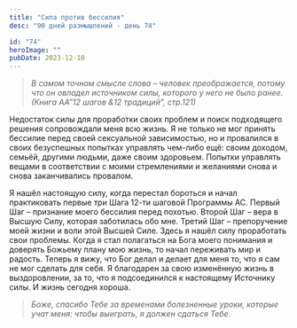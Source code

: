 ```yaml
---
title: "Сила против бессилия"
desc: "90 дней размышлений - день 74"

id: "74"
heroImage: ""
pubDate: 2023-12-10
---
```

> _В самом точном смысле слова – человек преображается, потому что он овладел
> источником силы, которого у него не было ранее. (Книга АА”12 шагов &12
> традиций”, стр.121)_

Недостаток силы для проработки своих проблем и поиск подходящего решения
сопровождали меня всю жизнь. Я не только не мог принять бессилие перед своей
сексуальной зависимостью, но и провалился в своих безуспешных попытках
управлять чем-либо ещё: своим доходом, семьёй, другими людьми, даже своим
здоровьем. Попытки управлять вещами в соответствии с моими стремлениями и
желаниями снова и снова заканчивались провалом.

Я нашёл настоящую силу, когда перестал бороться и начал практиковать первые
три Шага 12-ти шаговой Программы АС. Первый Шаг – признание моего бессилия
перед похотью. Второй Шаг – вера в Высшую Силу, которая заботилась обо мне.
Третий Шаг – препоручение моей жизни и воли этой Высшей Силе. Здесь я нашёл
силу проработать свои проблемы. Когда я стал полагаться на Бога моего
понимания и доверять Божьему плану мою жизнь, то начал переживать мир и
радость. Теперь я вижу, что Бог делал и делает для меня то, что я сам не мог
сделать для себя. Я благодарен за свою изменённую жизнь в выздоровлении, за
то, что я подсоединился к настоящему Источнику силы. И жизнь сегодня хороша.

> _Боже, спасибо Тебе за временами болезненные уроки, которые учат меня: чтобы
> выиграть, я должен сдаться Тебе._

